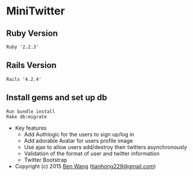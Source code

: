# MiniTwitter

## Ruby Version

    Ruby '2.2.3' 

## Rails Version

    Rails '4.2.4'

## Install gems and set up db

    Run bundle install
    Rake db:migrate

* Key features
  * Add Authlogic for the users to sign up/log in
  * Add adorable Avatar for users profile image
  * Use ajax to allow users add/destroy their twitters asynchronously
  * Validation of the format of user and twitter information
  * Twitter Bootstrap	
* Copyright (c) 2015 [Ben Wang](https://github.com/tianhong92/Twitter_With_Authlogic.git) (<tianhong229@gmail.com>)

